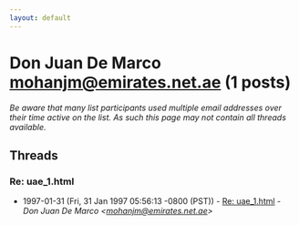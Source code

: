 ```yaml
---
layout: default
---
```


# Don Juan De Marco <mohanjm@emirates.net.ae> (1 posts)

_Be aware that many list participants used multiple email addresses over their time active on the list. As such this page may not contain all threads available._

## Threads

### Re: uae_1.html
+ 1997-01-31 (Fri, 31 Jan 1997 05:56:13 -0800 (PST)) - [Re: uae_1.html](/archive/1997/01/a47bfc464d6149c486b741f1dcfd25d09b488a735daf501cb9b1a4c123e2a797) - _Don Juan De Marco \<mohanjm@emirates.net.ae\>_

